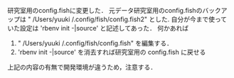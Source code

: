 研究室用のconfig.fishに変更した．
元データ研究室用のconfig.fishのバックアップは \" /Users/yuuki
/.config/fish/config.fish2\" とした. 自分が今まで使っていた設定は
\'rbenv init -\|source\' と記述してあった． 何かあれば

1.  \" /Users/yuuki /.config/fish/config.fish\" を編集する．
2.  \'rbenv init -\|source\' を消去すれば研究室用の config.fish に戻せる

上記の内容の有無で開発環境が違うため，注意する．
